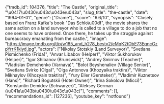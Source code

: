 {"tmdb_id": 104376, "title": "The Castle", "original_title": "\u0417\u0430\u043c\u043e\u043a", "slug_title": "the-castle", "date": "1994-01-01", "genre": ["Drame"], "score": "6.6/10", "synopsis": "Closely based on Franz Kafka's book \"Das Schlo\u00df\", the movie shares the same action on a land surveyor who is called to a village to do a job that no one seems to have ordered. Once there, he takes up the struggle against bureaucracy emanating from the castle.", "image": "https://image.tmdb.org/t/p/w185_and_h278_bestv2/eMqK2tObE73EqncGzpYrrK1kiyd.jpg", "actors": ["Nikolay Stotskiy (Land Surveyor)", "Svetlana Pismichenko (Frida)", "Anvar Libabov (Helper)", "Viktor Sukhorukov (Helper)", "Igor Shibanov (Brunswick)", "Andrey Smirnov (Teacher)", "Vladislav Demchenko (Varnava)", "Bolot Beyshenaliev (Village Senior)", "Svetlana Svirko (Olga)", "Olga Antonova (Khozyaika traktira)", "Viktor Mikhaylov (Khozyain traktira)", "Yury Eller (Gersteker)", "Vladimir Kuznetsov (Hans)", "Richard Bogutskii (Hotel Owner)", "Irina Sokolova (Micci)", "Konstantin Demidov (Schwarzer)", "Aleksey German (\u041a\u043b\u0430\u043c\u043c)"], "comments": [], "recommandations_id": [127236], "youtube_key": "notfound"}